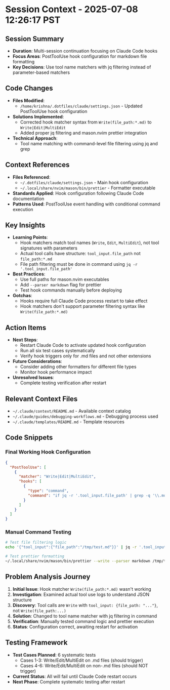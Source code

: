 # Session Context - 2025-07-08 12:26:17 PST

## Session Summary

- **Duration**: Multi-session continuation focusing on Claude Code hooks
- **Focus Areas**: PostToolUse hook configuration for markdown file formatting
- **Key Decisions**: Use tool name matchers with jq filtering instead of parameter-based matchers

## Code Changes

- **Files Modified**:
  - `/home/krishna/.dotfiles/claude/settings.json` - Updated PostToolUse hook configuration
- **Solutions Implemented**:
  - Corrected hook matcher syntax from `Write(file_path:*.md)` to `Write|Edit|MultiEdit`
  - Added proper jq filtering and mason.nvim prettier integration
- **Technical Approach**:
  - Tool name matching with command-level file filtering using jq and grep

## Context References

- **Files Referenced**:
  - `~/.dotfiles/claude/settings.json` - Main hook configuration
  - `~/.local/share/nvim/mason/bin/prettier` - Formatter executable
- **Standards Applied**: Hook configuration following Claude Code documentation
- **Patterns Used**: PostToolUse event handling with conditional command execution

## Key Insights

- **Learning Points**:
  - Hook matchers match tool names (`Write`, `Edit`, `MultiEdit`), not tool signatures with parameters
  - Actual tool calls have structure: `tool_input.file_path` not `file_path:*.md`
  - File path filtering must be done in command using `jq -r '.tool_input.file_path'`
- **Best Practices**:
  - Use full paths for mason.nvim executables
  - Add `--parser markdown` flag for prettier
  - Test hook commands manually before deploying
- **Gotchas**:
  - Hooks require full Claude Code process restart to take effect
  - Hook matchers don't support parameter filtering syntax like `Write(file_path:*.md)`

## Action Items

- **Next Steps**:
  - Restart Claude Code to activate updated hook configuration
  - Run all six test cases systematically
  - Verify hook triggers only for .md files and not other extensions
- **Future Considerations**:
  - Consider adding other formatters for different file types
  - Monitor hook performance impact
- **Unresolved Issues**:
  - Complete testing verification after restart

## Relevant Context Files

- `~/.claude/context/README.md` - Available context catalog
- `~/.claude/guides/debugging-workflows.md` - Debugging process used
- `~/.claude/templates/README.md` - Template resources

## Code Snippets

### Final Working Hook Configuration

```json
{
  "PostToolUse": [
    {
      "matcher": "Write|Edit|MultiEdit",
      "hooks": [
        {
          "type": "command",
          "command": "if jq -r '.tool_input.file_path' | grep -q '\\.md$'; then ~/.local/share/nvim/mason/bin/prettier --write --parser markdown $(jq -r '.tool_input.file_path'); fi"
        }
      ]
    }
  ]
}
```

### Manual Command Testing

```bash
# Test file filtering logic
echo '{"tool_input":{"file_path":"/tmp/test.md"}}' | jq -r '.tool_input.file_path' | grep -q '\.md$' && echo "MATCH" || echo "NO MATCH"

# Test prettier formatting
~/.local/share/nvim/mason/bin/prettier --write --parser markdown /tmp/test.md
```

## Problem Analysis Journey

1. **Initial Issue**: Hook matcher `Write(file_path:*.md)` wasn't working
2. **Investigation**: Examined actual tool use logs to understand JSON structure
3. **Discovery**: Tool calls are `Write` with `tool_input: {file_path: "..."}`, not `Write(file_path:...)`
4. **Solution**: Changed to tool name matcher with jq filtering in command
5. **Verification**: Manually tested command logic and prettier execution
6. **Status**: Configuration correct, awaiting restart for activation

## Testing Framework

- **Test Cases Planned**: 6 systematic tests
  - Cases 1-3: Write/Edit/MultiEdit on .md files (should trigger)
  - Cases 4-6: Write/Edit/MultiEdit on non-.md files (should NOT trigger)
- **Current Status**: All will fail until Claude Code restart occurs
- **Next Phase**: Complete systematic testing after restart
